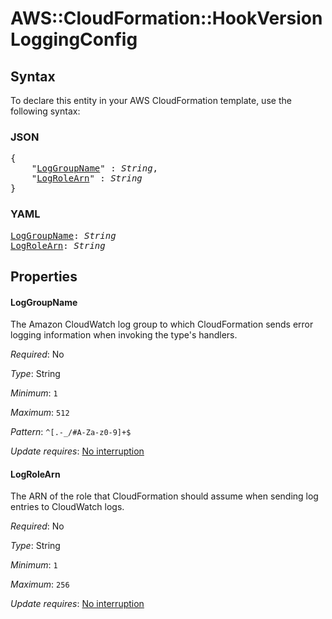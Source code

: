 # AWS::CloudFormation::HookVersion LoggingConfig

## Syntax

To declare this entity in your AWS CloudFormation template, use the following syntax:

### JSON

<pre>
{
    "<a href="#loggroupname" title="LogGroupName">LogGroupName</a>" : <i>String</i>,
    "<a href="#logrolearn" title="LogRoleArn">LogRoleArn</a>" : <i>String</i>
}
</pre>

### YAML

<pre>
<a href="#loggroupname" title="LogGroupName">LogGroupName</a>: <i>String</i>
<a href="#logrolearn" title="LogRoleArn">LogRoleArn</a>: <i>String</i>
</pre>

## Properties

#### LogGroupName

The Amazon CloudWatch log group to which CloudFormation sends error logging information when invoking the type's handlers.

_Required_: No

_Type_: String

_Minimum_: <code>1</code>

_Maximum_: <code>512</code>

_Pattern_: <code>^[\.\-_/#A-Za-z0-9]+$</code>

_Update requires_: [No interruption](https://docs.aws.amazon.com/AWSCloudFormation/latest/UserGuide/using-cfn-updating-stacks-update-behaviors.html#update-no-interrupt)

#### LogRoleArn

The ARN of the role that CloudFormation should assume when sending log entries to CloudWatch logs.

_Required_: No

_Type_: String

_Minimum_: <code>1</code>

_Maximum_: <code>256</code>

_Update requires_: [No interruption](https://docs.aws.amazon.com/AWSCloudFormation/latest/UserGuide/using-cfn-updating-stacks-update-behaviors.html#update-no-interrupt)
